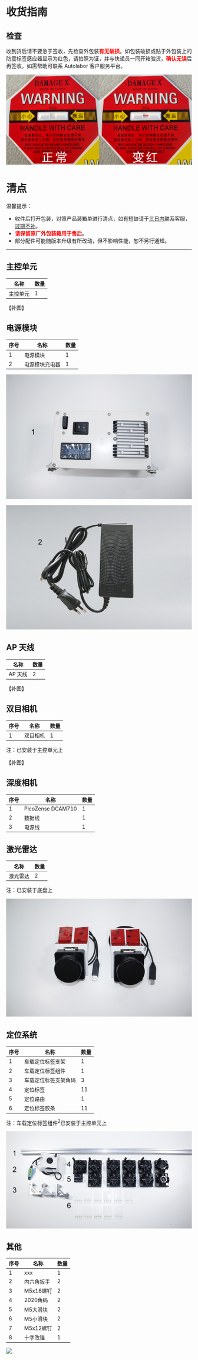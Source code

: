 # 收货指南

## 检查

收到货后请不要急于签收，先检查外包装<b style="color:red;">有无破损</b>，如包装破损或贴于外包装上的防震标签感应器显示为红色，请拍照为证，并与快递员一同开箱验货，<b style="color:red;">确认无误</b>后再签收，如需帮助可联系 Autolabor 客户服务平台。

![](imgs/label.png)

# 清点

温馨提示：

* 收件后打开包装，对照产品装箱单进行清点，如有短缺请于<u>三日内</u>联系客服，<u>过期不补</u>。
* <b style="color:red;">请保留原厂外包装箱用于售后</b>。
* 部分配件可能随版本升级有所改动，但不影响性能，恕不另行通知。


***


## 主控单元
| 名称     | 数量 |
| -------- | ---- |
| 主控单元  | 1   |

【补图】


## 电源模块


| 序号 | 名称       | 数量 |
| ---- | ---------- | ---- |
| 1    | 电源模块       | 1    |
| 2    | 电源模块充电器 | 1    |

![](imgs/receipt-new-5.jpg)

![](imgs/receipt-new-6.jpg)


## AP 天线

| 名称     | 数量 |
| -------- | ---- |
| AP 天线  | 2   |

【补图】


## 双目相机

| 序号 | 名称       | 数量 |
| ---- | ---------- | ---- |
| 1    |  双目相机       | 1    |

注：已安装于主控单元上

【补图】


## 深度相机

| 序号 | 名称       | 数量 |
| ---- | ---------- | ---- |
| 1    | PicoZense DCAM710       | 1    |
| 2    |  数据线       | 1    |
| 3    |  电源线       | 1    |



## 激光雷达

| 名称     | 数量 |
| -------- | ---- |
| 激光雷达 | 2   |

注：已安装于底盘上

![](imgs/receipt-new-3.jpg)



## 定位系统

| 序号 | 名称 | 数量 |
| ---- |---- | ---- |
|  1 |车载定位标签支架        | 1    |
|  2 |车载定位标签组件        | 1    |
|  3 |车载定位标签支架角码    | 3    |
|  4 |定位标签                | 11   |
|  5 |定位路由               | 1   |
|  6 | 定位标签胶条                | 11    |

注：车载定位标签组件<sup>2</sup>已安装于主控单元上

![](imgs/receipt-7.png)



## 其他

| 序号 | 名称                    | 数量 |
| ---- | ----------------------- | ---- |
| 1    | xxx | 1    |
| 2    | 内六角扳手              | 2    |
| 3    | M5x16螺钉               | 2    |
| 4    | 2020角码                | 2    |
| 5    | M5大滑块                | 2    |
| 6    | M5小滑块                | 2    |
| 7    | M5x12螺钉               | 2    |
| 8    | 十字改锥                | 1    |

![](imgs/receipt-8.png)


